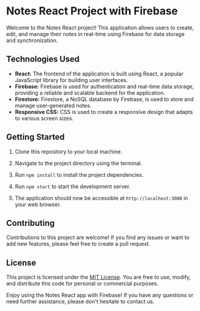 
# Notes React Project with Firebase

Welcome to the Notes React project! This application allows users to create, edit, and manage their notes in real-time using Firebase for data storage and synchronization.
## Technologies Used

- **React:** The frontend of the application is built using React, a popular JavaScript library for building user interfaces.
- **Firebase:** Firebase is used for authentication and real-time data storage, providing a reliable and scalable backend for the application.
- **Firestore:** Firestore, a NoSQL database by Firebase, is used to store and manage user-generated notes.
- **Responsive CSS:** CSS is used to create a responsive design that adapts to various screen sizes.

## Getting Started



1. Clone this repository to your local machine.
2. Navigate to the project directory using the terminal.
3. Run `npm install` to install the project dependencies.



1. Run `npm start` to start the development server.
2. The application should now be accessible at `http://localhost:3000` in your web browser.

## Contributing

Contributions to this project are welcome! If you find any issues or want to add new features, please feel free to create a pull request.

## License

This project is licensed under the [MIT License](LICENSE). You are free to use, modify, and distribute this code for personal or commercial purposes.

Enjoy using the Notes React app with Firebase! If you have any questions or need further assistance, please don't hesitate to contact us.

